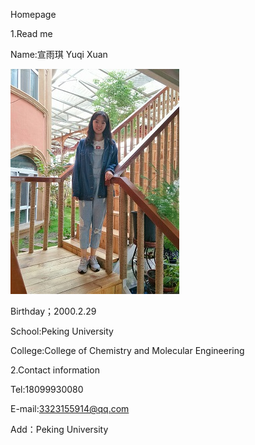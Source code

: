 
Homepage

1.Read me

Name:宣雨琪 Yuqi Xuan

![image](https://github.com/wulixuanxuan/homepage/blob/master/xuanyuqi.jpg)

Birthday；2000.2.29         

School:Peking University 

College:College of Chemistry and Molecular Engineering 


2.Contact information

Tel:18099930080

E-mail:3323155914@qq.com

Add：Peking University 
